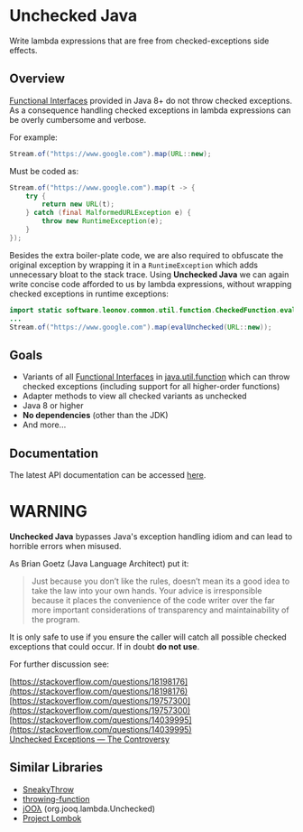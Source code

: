 Unchecked Java
===============
Write lambda expressions that are free from checked-exceptions side effects.

Overview
--------

[Functional Interfaces](https://docs.oracle.com/javase/8/docs/api/java/lang/FunctionalInterface.html) provided in Java 8+ do not throw checked exceptions. As a consequence handling checked exceptions in lambda expressions can be overly cumbersome and verbose.

For example:

```java
Stream.of("https://www.google.com").map(URL::new);
```

Must be coded as:

```java
Stream.of("https://www.google.com").map(t -> {
    try {
        return new URL(t);
    } catch (final MalformedURLException e) {
        throw new RuntimeException(e);
    }
});
```

Besides the extra boiler-plate code, we are also required to obfuscate the original exception by wrapping it in a `RuntimeException` which adds unnecessary bloat to the stack trace. Using **Unchecked Java** we can again write concise code afforded to us by lambda expressions, without wrapping checked exceptions in runtime exceptions:

```java
import static software.leonov.common.util.function.CheckedFunction.evalUnchecked;
...
Stream.of("https://www.google.com").map(evalUnchecked(URL::new));
```

Goals
-----
- Variants of all [Functional Interfaces](https://docs.oracle.com/javase/8/docs/api/java/lang/FunctionalInterface.html) in [java.util.function](https://docs.oracle.com/javase/8/docs/api/java/util/function/package-summary.html) which can throw checked exceptions (including support for all higher-order functions)
- Adapter methods to view all checked variants as unchecked
- Java 8 or higher
- **No dependencies** (other than the JDK)
- And more...

Documentation
-------------
The latest API documentation can be accessed [here](https://zleonov.github.io/unchecked-java/api/latest).

WARNING
=======
**Unchecked Java** bypasses Java's exception handling idiom and can lead to horrible errors when misused.

As Brian Goetz (Java Language Architect) put it:

> Just because you don’t like the rules, doesn’t mean its a good idea to take the law into your own hands. Your advice is irresponsible because it places the convenience of the code writer over the far more important considerations of transparency and maintainability of the program.


It is only safe to use if you ensure the caller will catch all possible checked exceptions that could occur. If in doubt <b>do not use</b>.

For further discussion see:

[https://stackoverflow.com/questions/18198176](https://stackoverflow.com/questions/18198176)  
[https://stackoverflow.com/questions/19757300](https://stackoverflow.com/questions/19757300)  
[https://stackoverflow.com/questions/14039995](https://stackoverflow.com/questions/14039995)  
[Unchecked Exceptions — The Controversy](https://docs.oracle.com/javase/tutorial/essential/exceptions/runtime.html)

Similar Libraries
-----------------
- [SneakyThrow](https://github.com/rainerhahnekamp/sneakythrow)
- [throwing-function](https://github.com/pivovarit/throwing-function)
- [jOOλ](https://github.com/jOOQ/jOOL) (org.jooq.lambda.Unchecked)
- [Project Lombok](https://projectlombok.org/features/SneakyThrows)
